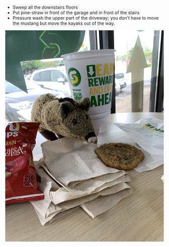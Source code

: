 
- Sweep all the downstairs floors
- Put pine-straw in front of the garage and in front of the stairs
- Pressure wash the upper part of the driveway; you don’t have to move the mustang but move the kayaks out of the way.

![](/blog/bday/lunchCookie.jpg)

